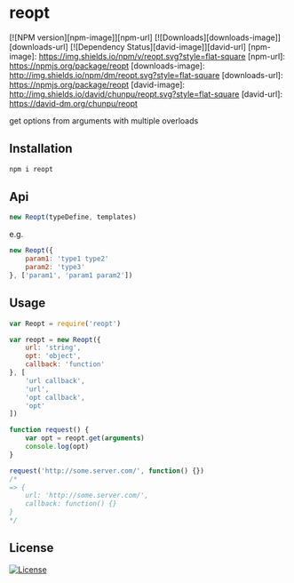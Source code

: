 reopt
===

[![NPM version][npm-image]][npm-url]
[![Downloads][downloads-image]][downloads-url]
[![Dependency Status][david-image]][david-url]
[npm-image]: https://img.shields.io/npm/v/reopt.svg?style=flat-square
[npm-url]: https://npmjs.org/package/reopt
[downloads-image]: http://img.shields.io/npm/dm/reopt.svg?style=flat-square
[downloads-url]: https://npmjs.org/package/reopt
[david-image]: http://img.shields.io/david/chunpu/reopt.svg?style=flat-square
[david-url]: https://david-dm.org/chunpu/reopt


get options from arguments with multiple overloads

Installation
---

```sh
npm i reopt
```

Api
---

```js
new Reopt(typeDefine, templates)
```

e.g.

```js
new Reopt({
	param1: 'type1 type2'
	param2: 'type3'
}, ['param1', 'param1 param2'])
```

Usage
---

```js
var Reopt = require('reopt')

var reopt = new Reopt({
	url: 'string',
	opt: 'object',
	callback: 'function'
}, [
	'url callback',
	'url',
	'opt callback',
	'opt'
])

function request() {
	var opt = reopt.get(arguments)
	console.log(opt)
}

request('http://some.server.com/', function() {})
/*
=> {
	url: 'http://some.server.com/',
	callback: function() {}
}
*/
```

License
---

[![License][license-image]][license-url]

[license-image]: http://img.shields.io/npm/l/reopt.svg?style=flat-square
[license-url]: #

